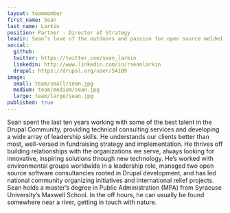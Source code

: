 ```yaml
---
layout: teammember
first_name: Sean
last_name: Larkin
position: Partner - Director of Strategy
leadin: Sean’s love of the outdoors and passion for open source melded to create a fairly well-balanced geek, but it was his background in nonprofit development that inspired him to create ThinkShout with Lev Tsypin. Now, he leads a team of open source champions, bringing smart technology to the organizations he cares about.
social:
  github: 
  twitter: https://twitter.com/sean_larkin
  linkedin: http://www.linkedin.com/in/rseanlarkin
  drupal: https://drupal.org/user/54109
image:
  small: team/small/sean.jpg
  medium: team/medium/sean.jpg
  large: team/large/sean.jpg
published: true
---
```

Sean spent the last ten years working with some of the best talent in the Drupal Community, providing technical consulting services and developing a wide array of leadership skills. He understands our clients better than most, well-versed in fundraising strategy and implementation. He thrives off building relationships with the organizations we serve, always looking for innovative, inspiring solutions through new technology. He’s worked with environmental groups worldwide in a leadership role, managed two open source software consultancies rooted in Drupal development, and has led national community organizing initiatives and international relief projects. Sean holds a master’s degree in Public Administration (MPA) from Syracuse University’s Maxwell School. In the off hours, he can usually be found somewhere near a river, getting in touch with nature.